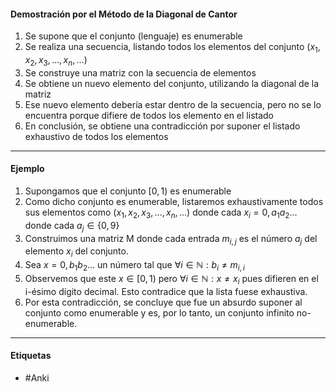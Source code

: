 #### Demostración por el Método de la Diagonal de Cantor
1. Se supone que el conjunto (lenguaje) es enumerable 
2. Se realiza una secuencia, listando todos los elementos del conjunto $(x_1,x_2,x_3,...,x_n,...)$  
3. Se construye una matriz con la secuencia de elementos 
4. Se obtiene un nuevo elemento del conjunto, utilizando la diagonal de la matriz
5. Ese nuevo elemento debería estar dentro de la secuencia, pero no se lo encuentra porque difiere de todos los elemento en el listado
6. En conclusión, se obtiene una contradicción por suponer el listado exhaustivo de todos los elementos

***
#### Ejemplo
1. Supongamos que el conjunto $[0,1)$ es enumerable
2. Como dicho conjunto es enumerable, listaremos exhaustivamente todos sus elementos como $(x_1,x_2,x_3,...,x_n,...)$ donde cada $x_i=0,a_1a_2...$ donde cada $a_j\in \{0,9\}$
3. Construimos una matriz M donde cada entrada $m_{i,j}$ es el número $a_j$ del elemento $x_i$ del conjunto.
4. Sea $x=0,b_1b_2...$ un número tal que $\forall i \in \mathbb{N}: b_i \ne m_{i,i}$ 
5. Observemos que este $x\in [0,1)$ pero $\forall i\in\mathbb{N}:x\ne x_i$ pues difieren en el i-ésimo dígito decimal. Esto contradice que la lista fuese exhaustiva.
6. Por esta contradicción, se concluye que fue un absurdo suponer al conjunto como enumerable y es, por lo tanto, un conjunto infinito no-enumerable.

***
#### Etiquetas
- #Anki 